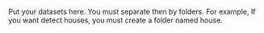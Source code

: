 Put your datasets here.
You must separate then by folders.
For example, If you want detect houses, you must create a folder named house.
